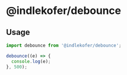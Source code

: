 # @indlekofer/debounce

## Usage

```js
import debounce from '@indlekofer/debounce';

debounce((e) => {
  console.log(e);
}, 500);
```

